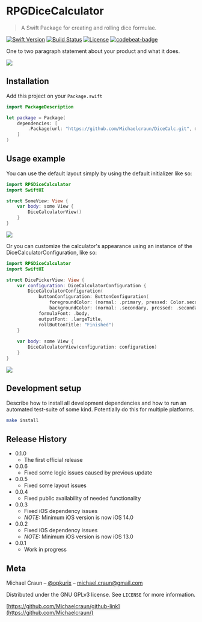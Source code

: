 # RPGDiceCalculator
> A Swift Package for creating and rolling dice formulae. 

[![Swift Version][swift-image]][swift-url]
[![Build Status][travis-image]][travis-url]
[![License][license-image]][license-url]
[![codebeat-badge][codebeat-image]][codebeat-url]

One to two paragraph statement about your product and what it does.

![](header.png)

## Installation

Add this project on your `Package.swift`

```swift
import PackageDescription

let package = Package(
    dependencies: [
        .Package(url: "https://github.com/Michaelcraun/DiceCalc.git", majorVersion: 0, minor: 0)
    ]
)
```

## Usage example

You can use the default layout simply by using the default initializer like so:
```swift
import RPGDiceCalculator
import SwiftUI

struct SomeView: View {
    var body: some View {
        DiceCalculatorView()
    }
}
```

![](default_configuration.png)

Or you can customize the calculator's appearance using an instance of the DiceCalculatorConfiguration, like so:
```swift
import RPGDiceCalculator
import SwiftUI

struct DicePickerView: View {
    var configuration: DiceCalculatorConfiguration {
        DiceCalculatorConfiguration(
            buttonConfiguration: ButtonConfiguration(
                foregroundColor: (normal: .primary, pressed: Color.secondary),
                backgroundColor: (normal: .secondary, pressed: .secondary)),
            formulaFont: .body,
            outputFont: .largeTitle,
            rollButtonTitle: "Finished")
    }
    
    var body: some View {
        DiceCalculatorView(configuration: configuration)
    }
}
```

![](custom_configuration.png)

## Development setup

Describe how to install all development dependencies and how to run an automated test-suite of some kind. Potentially do this for multiple platforms.

```sh
make install
```

## Release History

* 0.1.0
    * The first official release
* 0.0.6
    * Fixed some logic issues caused by previous update
* 0.0.5
    * Fixed some layout issues
* 0.0.4
    * Fixed public availability of needed functionality
* 0.0.3
    * Fixed iOS dependency issues
    * *NOTE:* Minimum iOS version is now iOS 14.0
* 0.0.2
    * Fixed iOS dependency issues
    * *NOTE:* Minimum iOS version is now iOS 13.0
* 0.0.1
    * Work in progress

## Meta

Michael Craun – [@opkurix](https://twitter.com/opkurix) – michael.craun@gmail.com

Distributed under the GNU GPLv3 license. See ``LICENSE`` for more information.

[https://github.com/Michaelcraun/github-link](https://github.com/Michaelcraun/)

[swift-image]:https://img.shields.io/badge/swift-3.0-orange.svg
[swift-url]: https://swift.org/
[license-image]: https://img.shields.io/badge/License-MIT-blue.svg
[license-url]: https://spdx.org/licenses/GPL-3.0-or-later.html
[travis-image]: https://img.shields.io/travis/dbader/node-datadog-metrics/master.svg
[travis-url]: https://travis-ci.org/dbader/node-datadog-metrics
[codebeat-image]: https://codebeat.co/badges/c19b47ea-2f9d-45df-8458-b2d952fe9dad
[codebeat-url]: https://codebeat.co/projects/github-com-vsouza-awesomeios-com
